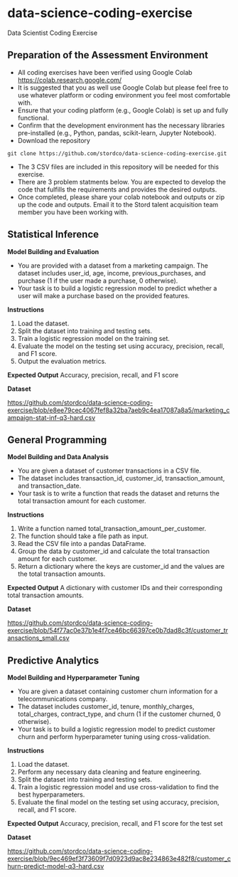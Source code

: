 # data-science-coding-exercise
Data Scientist Coding Exercise

## Preparation of the Assessment Environment
- All coding exercises have been verified using Google Colab https://colab.research.google.com/
- It is suggested that you as well use Google Colab but please feel free to use whatever platform or coding environment you feel most comfortable with.
- Ensure that your coding platform (e.g., Google Colab) is set up and fully functional.
- Confirm that the development environment has the necessary libraries pre-installed (e.g., Python, pandas, scikit-learn, Jupyter Notebook).
- Download the repository
```
git clone https://github.com/stordco/data-science-coding-exercise.git
```
- The 3 CSV files are included in this repository will be needed for this exercise.
- There are 3 problem statments below. You are expected to develop the code that fulfills the requirements and provides the desired outputs.
- Once completed, please share your colab notebook and outputs or zip up the code and outputs. Email it to the Stord talent acquisition team member you have been working with.

## Statistical Inference
**Model Building and Evaluation**
- You are provided with a dataset from a marketing campaign. The dataset includes user_id, age, income, previous_purchases, and purchase (1 if the user made a purchase, 0 otherwise).
- Your task is to build a logistic regression model to predict whether a user will make a purchase based on the provided features.

**Instructions**
1. Load the dataset.
2. Split the dataset into training and testing sets.
3. Train a logistic regression model on the training set.
4. Evaluate the model on the testing set using accuracy, precision, recall, and F1 score.
5. Output the evaluation metrics.

**Expected Output**
Accuracy, precision, recall, and F1 score

**Dataset**

https://github.com/stordco/data-science-coding-exercise/blob/e8ee79cec4067fef8a32ba7aeb9c4ea17087a8a5/marketing_campaign-stat-inf-q3-hard.csv

## General Programming

**Model Building and Data Analysis**
- You are given a dataset of customer transactions in a CSV file.
- The dataset includes transaction_id, customer_id, transaction_amount, and transaction_date.
- Your task is to write a function that reads the dataset and returns the total transaction amount for each customer.

**Instructions**
1. Write a function named total_transaction_amount_per_customer.
2. The function should take a file path as input.
3. Read the CSV file into a pandas DataFrame.
4. Group the data by customer_id and calculate the total transaction amount for each customer.
5. Return a dictionary where the keys are customer_id and the values are the total transaction amounts.

**Expected Output**
A dictionary with customer IDs and their corresponding total transaction amounts.

**Dataset**

https://github.com/stordco/data-science-coding-exercise/blob/54f77ac0e37b1e4f7ce46bc66397ce0b7dad8c3f/customer_transactions_small.csv

## Predictive Analytics

**Model Building and Hyperparameter Tuning**
- You are given a dataset containing customer churn information for a telecommunications company.
- The dataset includes customer_id, tenure, monthly_charges, total_charges, contract_type, and churn (1 if the customer churned, 0 otherwise).
- Your task is to build a logistic regression model to predict customer churn and perform hyperparameter tuning using cross-validation.

**Instructions**
1. Load the dataset.
2. Perform any necessary data cleaning and feature engineering.
3. Split the dataset into training and testing sets.
4. Train a logistic regression model and use cross-validation to find the best hyperparameters.
5. Evaluate the final model on the testing set using accuracy, precision, recall, and F1 score.

**Expected Output**
Accuracy, precision, recall, and F1 score for the test set

**Dataset**

https://github.com/stordco/data-science-coding-exercise/blob/9ec469ef3f73609f7d0923d9ac8e234863e482f8/customer_churn-predict-model-q3-hard.csv


